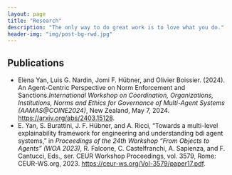 ```yaml
---
layout: page
title: "Research"
description: "The only way to do great work is to love what you do."
header-img: "img/post-bg-rwd.jpg"
---
```




## Publications

- Elena Yan, Luis G. Nardin, Jomi F. Hübner, and Olivier Boissier. (2024). An Agent-Centric Perspective on Norm Enforcement and Sanctions.*International Workshop on Coordination, Organizations, Institutions, Norms and Ethics for Governance of Multi-Agent Systems (AAMAS@COINE2024)*, New Zealand, May 7, 2024. https://arxiv.org/abs/2403.15128. 
- E. Yan, S. Burattini, J. F. Hübner, and A. Ricci, “Towards a multi-level explainability framework for engineering and understanding bdi agent systems,” in *Proceedings of the 24th Workshop “From Objects to Agents” (WOA 2023)*, R. Falcone, C. Castelfranchi, A. Sapienza, and F. Cantucci, Eds., ser. CEUR Workshop Proceedings, vol. 3579, Rome: CEUR-WS.org, 2023. https://ceur-ws.org/Vol-3579/paper17.pdf.